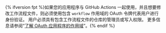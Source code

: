 {% ifversion fpt %}如果您的应用程序与 GitHub Actions 一起使用，并且想要修改工作流程文件，则必须使用包含 `workflow` 作用域的 OAuth 令牌代表用户进行身份验证。 用户必须具有包含工作流程文件的仓库的管理员或写入权限。 更多信息请参阅“[了解 OAuth 应用程序的作用域](/apps/building-oauth-apps/understanding-scopes-for-oauth-apps/#available-scopes)”。{% endif %}
